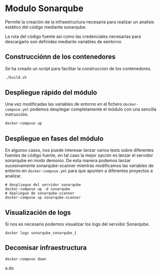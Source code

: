# Modulo Sonarqube

Permite la creación de la infraestructura necesaria para realizar un analisis estático del código mediante sonarqube.

La ruta del código fuente asi como las credenciales necesarias para descargarlo son definidas mediante variables de eentorno

## Construcciónn de los contenedores

Se ha creado un script para facilitar la construccion de los contenedores.

```Bash
./build.sh
```

## Despliegue rápido del módulo

Una vez modificadas las variables de entorno en el fichero ```docker-compose.yml``` podemos desplegar completamente el módulo con una sencilla instrucción.

```Bash
docker-compose up
```

## Despliegue en fases del módulo

En algunos casos, nos puede interesar lanzar varios tests sobre diferentes fuentes de código fuente, en tal caso la mejor opción es lanzar el servidor sonarqube en modo demonio. De esta manera podemos lanzar sucesivamente sonarqube-scanner mientras modificamos las variables de entorno en ```docker-compose.yml``` para que apunten a diferentes proyectos a analizar.

```
# despliegue del servidor sonarqube
docker-compose up -d sonarqube
# depliegue de sonarqube-scanner
docker-compose up sonarqube-scanner
```

## Visualización de logs

Si nos es necesario podemos visualizar los logs del servidor Sonarqube.

```
docker logs sonarqube_sonarqube_1
```

## Decomisar infraestructura

```
docker-compose down
```

a.do